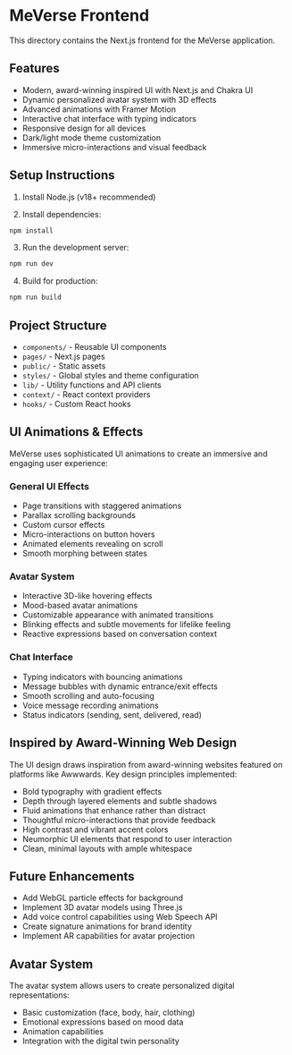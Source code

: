 # MeVerse Frontend

This directory contains the Next.js frontend for the MeVerse application.

## Features

- Modern, award-winning inspired UI with Next.js and Chakra UI
- Dynamic personalized avatar system with 3D effects
- Advanced animations with Framer Motion
- Interactive chat interface with typing indicators
- Responsive design for all devices
- Dark/light mode theme customization
- Immersive micro-interactions and visual feedback

## Setup Instructions

1. Install Node.js (v18+ recommended)

2. Install dependencies:
```bash
npm install
```

3. Run the development server:
```bash
npm run dev
```

4. Build for production:
```bash
npm run build
```

## Project Structure

- `components/` - Reusable UI components
- `pages/` - Next.js pages
- `public/` - Static assets
- `styles/` - Global styles and theme configuration
- `lib/` - Utility functions and API clients
- `context/` - React context providers
- `hooks/` - Custom React hooks

## UI Animations & Effects

MeVerse uses sophisticated UI animations to create an immersive and engaging user experience:

### General UI Effects
- Page transitions with staggered animations
- Parallax scrolling backgrounds
- Custom cursor effects
- Micro-interactions on button hovers
- Animated elements revealing on scroll
- Smooth morphing between states

### Avatar System
- Interactive 3D-like hovering effects
- Mood-based avatar animations
- Customizable appearance with animated transitions
- Blinking effects and subtle movements for lifelike feeling
- Reactive expressions based on conversation context

### Chat Interface
- Typing indicators with bouncing animations
- Message bubbles with dynamic entrance/exit effects
- Smooth scrolling and auto-focusing
- Voice message recording animations
- Status indicators (sending, sent, delivered, read)

## Inspired by Award-Winning Web Design

The UI design draws inspiration from award-winning websites featured on platforms like Awwwards. Key design principles implemented:

- Bold typography with gradient effects
- Depth through layered elements and subtle shadows
- Fluid animations that enhance rather than distract
- Thoughtful micro-interactions that provide feedback
- High contrast and vibrant accent colors
- Neumorphic UI elements that respond to user interaction
- Clean, minimal layouts with ample whitespace

## Future Enhancements

- Add WebGL particle effects for background
- Implement 3D avatar models using Three.js
- Add voice control capabilities using Web Speech API
- Create signature animations for brand identity
- Implement AR capabilities for avatar projection

## Avatar System

The avatar system allows users to create personalized digital representations:

- Basic customization (face, body, hair, clothing)
- Emotional expressions based on mood data
- Animation capabilities
- Integration with the digital twin personality 